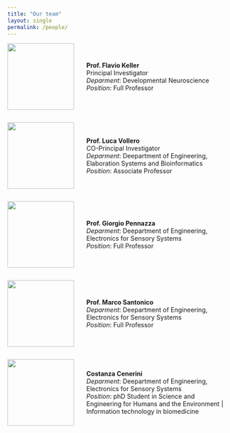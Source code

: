```yaml
---
title: "Our team"
layout: single
permalink: /people/
---
```

<style>
.author-wrapper {
  display: flex;
  gap: 2em;
  margin-bottom: 2em;
}
.author-img img {
  min-width: 150px;
}
.author-desc {
  display: flex;
  flex-direction: column;
  justify-content: center;
}
.author-desc p {
  margin: 0;
}
</style>

<div class="author-wrapper">
    <div class="author-img"><img src="../assets/keller.png" width="150"></div>
    <div class="author-desc"><p><strong>Prof. Flavio Keller</strong><br>Principal Investigator<br><span style="font-style:italic">Deparment</span>: Developmental Neuroscience<br><span style="font-style:italic">Position</span>: Full Professor</p></div>
</div>

<div class="author-wrapper">
    <div class="author-img"><img src="../assets/vollero.png" width="150"></div>
    <div class="author-desc"><p><strong>Prof. Luca Vollero</strong><br>CO-Principal Investigator<br><span style="font-style:italic">Deparment</span>: Deepartment of Engineering, Elaboration Systems and Bioinformatics<br><span style="font-style:italic">Position</span>: Associate Professor</p></div>
</div>

<div class="author-wrapper">
<div class="author-img"><img src="../assets/pennazza.png" width="150"></div>
  <div class="author-desc"><p><strong>Prof. Giorgio Pennazza</strong><br><span style="font-style:italic">Deparment</span>: Deepartment of Engineering, Electronics for Sensory Systems<br><span style="font-style:italic">Position</span>: Full Professor</p></div>
</div>

<div class="author-wrapper">
    <div class="author-img"><img src="../assets/santonico.png" width="150"></div>
    <div class="author-desc"><p><strong>Prof. Marco Santonico</strong><span style="font-style:italic"><br>Deparment</span>: Deepartment of Engineering, Electronics for Sensory Systems<br><span style="font-style:italic">Position</span>: Full Professor</p></div>
</div>

<div class="author-wrapper">
    <div class="author-img"><img src="../assets/cenerini.png" width="150"></div>
    <div class="author-desc"><p><strong>Costanza Cenerini</strong><span style="font-style:italic"><br>Deparment</span>: Deepartment of Engineering, Electronics for Sensory Systems<br><span style="font-style:italic">Position</span>: phD Student in Science and Engineering for Humans and  the Environment | Information technology in biomedicine</p></div>
</div>
